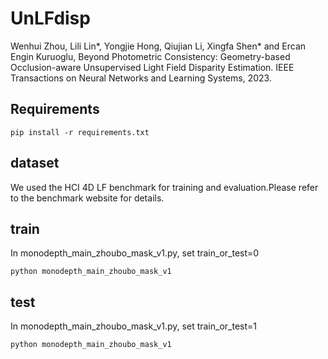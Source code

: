 # UnLFdisp

Wenhui Zhou, Lili Lin*, Yongjie Hong, Qiujian Li, Xingfa Shen* and Ercan Engin Kuruoglu, Beyond Photometric Consistency: Geometry-based Occlusion-aware Unsupervised Light Field Disparity Estimation. IEEE Transactions on Neural Networks and Learning Systems, 2023.

## Requirements

```
pip install -r requirements.txt
```



## dataset

We used the HCI 4D LF benchmark for training and evaluation.Please refer to the benchmark website for details.

## train

In monodepth_main_zhoubo_mask_v1.py, set train_or_test=0

```
python monodepth_main_zhoubo_mask_v1
```

## test

In monodepth_main_zhoubo_mask_v1.py, set train_or_test=1

```
python monodepth_main_zhoubo_mask_v1
```

